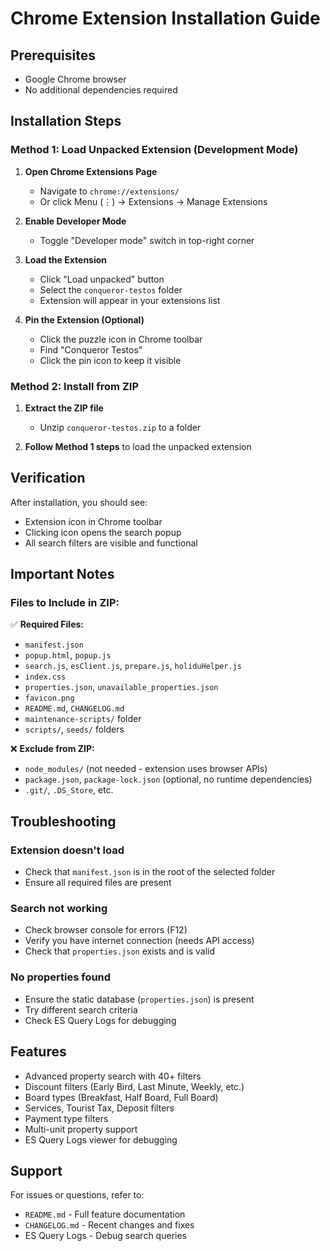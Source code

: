 # Chrome Extension Installation Guide

## Prerequisites
- Google Chrome browser
- No additional dependencies required

## Installation Steps

### Method 1: Load Unpacked Extension (Development Mode)

1. **Open Chrome Extensions Page**
   - Navigate to `chrome://extensions/`
   - Or click Menu (⋮) → Extensions → Manage Extensions

2. **Enable Developer Mode**
   - Toggle "Developer mode" switch in top-right corner

3. **Load the Extension**
   - Click "Load unpacked" button
   - Select the `conqueror-testos` folder
   - Extension will appear in your extensions list

4. **Pin the Extension (Optional)**
   - Click the puzzle icon in Chrome toolbar
   - Find "Conqueror Testos"
   - Click the pin icon to keep it visible

### Method 2: Install from ZIP

1. **Extract the ZIP file**
   - Unzip `conqueror-testos.zip` to a folder
   
2. **Follow Method 1 steps** to load the unpacked extension

## Verification

After installation, you should see:
- Extension icon in Chrome toolbar
- Clicking icon opens the search popup
- All search filters are visible and functional

## Important Notes

### Files to Include in ZIP:
✅ **Required Files:**
- `manifest.json`
- `popup.html`, `popup.js`
- `search.js`, `esClient.js`, `prepare.js`, `holiduHelper.js`
- `index.css`
- `properties.json`, `unavailable_properties.json`
- `favicon.png`
- `README.md`, `CHANGELOG.md`
- `maintenance-scripts/` folder
- `scripts/`, `seeds/` folders

❌ **Exclude from ZIP:**
- `node_modules/` (not needed - extension uses browser APIs)
- `package.json`, `package-lock.json` (optional, no runtime dependencies)
- `.git/`, `.DS_Store`, etc.

## Troubleshooting

### Extension doesn't load
- Check that `manifest.json` is in the root of the selected folder
- Ensure all required files are present

### Search not working
- Check browser console for errors (F12)
- Verify you have internet connection (needs API access)
- Check that `properties.json` exists and is valid

### No properties found
- Ensure the static database (`properties.json`) is present
- Try different search criteria
- Check ES Query Logs for debugging

## Features

- Advanced property search with 40+ filters
- Discount filters (Early Bird, Last Minute, Weekly, etc.)
- Board types (Breakfast, Half Board, Full Board)
- Services, Tourist Tax, Deposit filters
- Payment type filters
- Multi-unit property support
- ES Query Logs viewer for debugging

## Support

For issues or questions, refer to:
- `README.md` - Full feature documentation
- `CHANGELOG.md` - Recent changes and fixes
- ES Query Logs - Debug search queries
